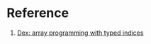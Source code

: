 # Reference

1. [Dex:  array programming with typed indices](https://openreview.net/pdf?id=rJxd7vsWPS)

